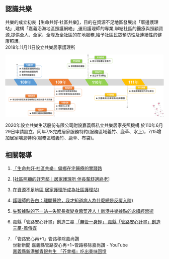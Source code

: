 ## 認識共樂
共樂的成立初衷【生命共好‧社區共樂】，目的在資源不足地區發展出「厝邊護理站」,建構「嘉義沿海地區照護網絡」,運用護理師的專業,聯結社區的醫療與照顧資源,提供全人、全家、全隊及全社區的在地服務,給予社區民眾預防性及連續性的健康照護。    
2018年11月11日設立共樂居家護理所

![](./assets/timeline.png)

2020年設立共樂生活股份有限公司附設嘉義縣私立共樂居家長照機構
於110年6月29日申請設立，同年7/8完成居家服務特約(服務區域義竹、鹿草、水上)，7/15增加居家喘息特約(服務區域義竹、鹿草、布袋)。



## 相關報導
1. [「生命共好‧社區共樂」偏鄉在宅醫療的實踐路](https://ms-harvest.com/post20220217/)    
1. [[社區照顧的好芳鄰｜居家護理所 伴長輩舒適終老]](https://www.hospice.org.tw/content/3849)    
1. [在資源不足地區 居家護理所成為社區護理站)](https://www.ankecare.com/article/2012-2022-06-28-14-41-04)    
1. [護理師的告白：離開醫院，我才知道病人為什麼總是反覆入院)](https://www.ilong-termcare.com/Article/Detail/1068?fbclid=IwAR0vz2hOsiBG_tk_LlYXw6TWpIrqFslTgJtxq3HNdvnc-Op2twTRwA3swgw)    
1. [失智據點的下一站－失智長者變身醬菜達人！新港共樂據點的永續經營術](https://www.ankecare.com/article/2684-2023-08-17-02-05-22?fbclid=IwAR0qSufK18fwMNFFCq6YnV-hxoqIUhUJiJfkSiuLJCGfYEFRNOUwuJclJ5s)


1. 嘉縣「管路安心計畫」創造三贏
[「無管一身輕」 嘉縣「管路安心計畫」創造三贏-風傳媒](https://www.storm.mg/localarticle/4972805)
1. 「管路安心再+1」管路移除嘉尚讚  
世新新聞 嘉義縣管路安心再+1~管路移除嘉尚讚 - YouTube  
[嘉義縣新港鄉青銀共生 「芥幸福」吃出美味回憶](https://www.chinatimes.com/realtimenews/20240119003718-260407?ctrack=pc_main_rtime_p02&chdtv&fbclid=IwAR1nlNbanQOYPQLHYS4zZcrggtcQOszxCp_KgGaPUIhXVzhumQV-3TBoXjc)
